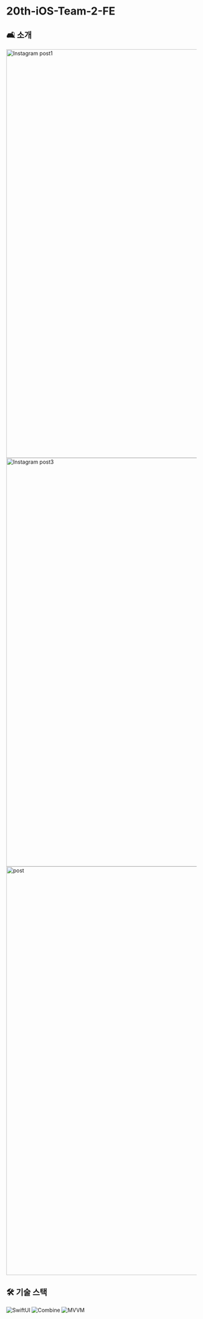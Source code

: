 # 20th-iOS-Team-2-FE

## 🛋 소개
<img width="1080" alt="Instagram post1" src="https://user-images.githubusercontent.com/48436020/190422871-afdc3319-1d97-4b43-a8b5-fbc1426dfa87.png">
<img width="1080" alt="Instagram post3" src="https://user-images.githubusercontent.com/48436020/190422882-e5c37161-f2a9-4fd9-a85f-7ac9a2cd617b.png"> <img width="1080" alt="post" src="https://user-images.githubusercontent.com/48436020/190422635-035d5f11-704e-4910-90b2-164bceb970ac.png">

## 🛠 기술 스택

![SwiftUI](https://img.shields.io/badge/swiftUI-v3.0.0-blue?logo=swift&logoColor=blue) ![Combine](https://img.shields.io/badge/Combine-grey) ![MVVM](https://img.shields.io/badge/MVVM-black)